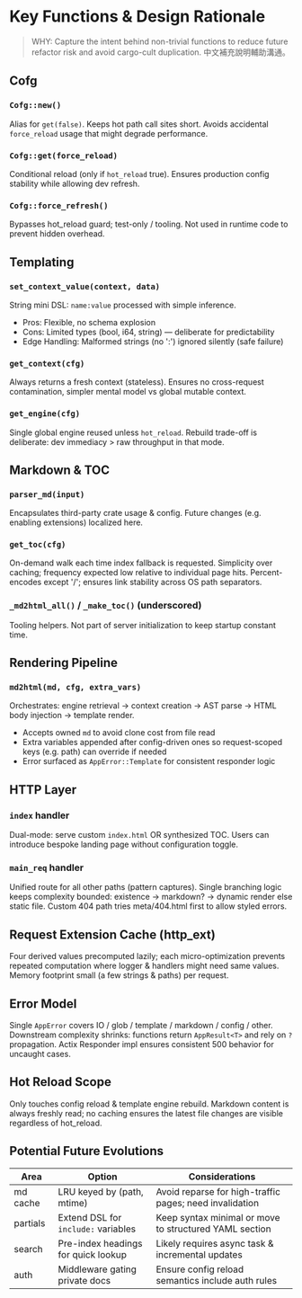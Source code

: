 # Key Functions & Design Rationale

> WHY: Capture the intent behind non-trivial functions to reduce future refactor risk and avoid
> cargo-cult duplication. 中文補充說明輔助溝通。

## Cofg

### `Cofg::new()`

Alias for `get(false)`. Keeps hot path call sites short. Avoids accidental `force_reload` usage that might degrade performance.

### `Cofg::get(force_reload)`

Conditional reload (only if `hot_reload` true). Ensures production config stability while allowing dev refresh.

### `Cofg::force_refresh()`

Bypasses hot_reload guard; test-only / tooling. Not used in runtime code to prevent hidden overhead.

## Templating

### `set_context_value(context, data)`

String mini DSL: `name:value` processed with simple inference.

- Pros: Flexible, no schema explosion
- Cons: Limited types (bool, i64, string) — deliberate for predictability
- Edge Handling: Malformed strings (no ':') ignored silently (safe failure)

### `get_context(cfg)`

Always returns a fresh context (stateless). Ensures no cross-request contamination, simpler mental model vs global mutable context.

### `get_engine(cfg)`

Single global engine reused unless `hot_reload`. Rebuild trade-off is deliberate: dev immediacy > raw throughput in that mode.

## Markdown & TOC

### `parser_md(input)`

Encapsulates third-party crate usage & config. Future changes (e.g. enabling extensions) localized here.

### `get_toc(cfg)`

On-demand walk each time index fallback is requested. Simplicity over caching; frequency expected low relative to individual page hits. Percent-encodes except '/'; ensures link stability across OS path separators.

### `_md2html_all()` / `_make_toc()` (underscored)

Tooling helpers. Not part of server initialization to keep startup constant time.

## Rendering Pipeline

### `md2html(md, cfg, extra_vars)`

Orchestrates: engine retrieval → context creation → AST parse → HTML body injection → template render.

- Accepts owned `md` to avoid clone cost from file read
- Extra variables appended after config-driven ones so request-scoped keys (e.g. path) can override if needed
- Error surfaced as `AppError::Template` for consistent responder logic

## HTTP Layer

### `index` handler

Dual-mode: serve custom `index.html` OR synthesized TOC. Users can introduce bespoke landing page without configuration toggle.

### `main_req` handler

Unified route for all other paths (pattern captures). Single branching logic keeps complexity bounded: existence → markdown? → dynamic render else static file. Custom 404 path tries meta/404.html first to allow styled errors.

## Request Extension Cache (http_ext)

Four derived values precomputed lazily; each micro-optimization prevents repeated computation where logger & handlers might need same values. Memory footprint small (a few strings & paths) per request.

## Error Model

Single `AppError` covers IO / glob / template / markdown / config / other. Downstream complexity shrinks: functions return `AppResult<T>` and rely on `?` propagation. Actix Responder impl ensures consistent 500 behavior for uncaught cases.

## Hot Reload Scope

Only touches config reload & template engine rebuild. Markdown content is always freshly read; no caching ensures the latest file changes are visible regardless of hot_reload.

## Potential Future Evolutions

| Area | Option | Considerations |
|------|--------|----------------|
| md cache | LRU keyed by (path, mtime) | Avoid reparse for high-traffic pages; need invalidation |
| partials | Extend DSL for `include:` variables | Keep syntax minimal or move to structured YAML section |
| search | Pre-index headings for quick lookup | Likely requires async task & incremental updates |
| auth | Middleware gating private docs | Ensure config reload semantics include auth rules |

